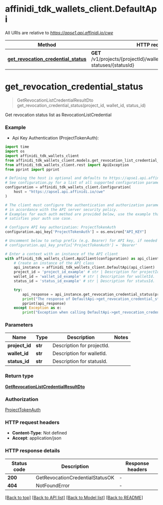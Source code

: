# affinidi_tdk_wallets_client.DefaultApi

All URIs are relative to *https://apse1.api.affinidi.io/cwe*

| Method                                                                                 | HTTP request                                                                       | Description |
| -------------------------------------------------------------------------------------- | ---------------------------------------------------------------------------------- | ----------- |
| [**get_revocation_credential_status**](DefaultApi.md#get_revocation_credential_status) | **GET** /v1/projects/{projectId}/wallets/{walletId}/revocation-statuses/{statusId} |

# **get_revocation_credential_status**

> GetRevocationListCredentialResultDto get_revocation_credential_status(project_id, wallet_id, status_id)

Get revocation status list as RevocationListCredential

### Example

- Api Key Authentication (ProjectTokenAuth):

```python
import time
import os
import affinidi_tdk_wallets_client
from affinidi_tdk_wallets_client.models.get_revocation_list_credential_result_dto import GetRevocationListCredentialResultDto
from affinidi_tdk_wallets_client.rest import ApiException
from pprint import pprint

# Defining the host is optional and defaults to https://apse1.api.affinidi.io/cwe
# See configuration.py for a list of all supported configuration parameters.
configuration = affinidi_tdk_wallets_client.Configuration(
    host = "https://apse1.api.affinidi.io/cwe"
)

# The client must configure the authentication and authorization parameters
# in accordance with the API server security policy.
# Examples for each auth method are provided below, use the example that
# satisfies your auth use case.

# Configure API key authorization: ProjectTokenAuth
configuration.api_key['ProjectTokenAuth'] = os.environ["API_KEY"]

# Uncomment below to setup prefix (e.g. Bearer) for API key, if needed
# configuration.api_key_prefix['ProjectTokenAuth'] = 'Bearer'

# Enter a context with an instance of the API client
with affinidi_tdk_wallets_client.ApiClient(configuration) as api_client:
    # Create an instance of the API class
    api_instance = affinidi_tdk_wallets_client.DefaultApi(api_client)
    project_id = 'project_id_example' # str | Description for projectId.
    wallet_id = 'wallet_id_example' # str | Description for walletId.
    status_id = 'status_id_example' # str | Description for statusId.

    try:
        api_response = api_instance.get_revocation_credential_status(project_id, wallet_id, status_id)
        print("The response of DefaultApi->get_revocation_credential_status:\n")
        pprint(api_response)
    except Exception as e:
        print("Exception when calling DefaultApi->get_revocation_credential_status: %s\n" % e)
```

### Parameters

| Name           | Type    | Description                | Notes |
| -------------- | ------- | -------------------------- | ----- |
| **project_id** | **str** | Description for projectId. |
| **wallet_id**  | **str** | Description for walletId.  |
| **status_id**  | **str** | Description for statusId.  |

### Return type

[**GetRevocationListCredentialResultDto**](GetRevocationListCredentialResultDto.md)

### Authorization

[ProjectTokenAuth](../README.md#ProjectTokenAuth)

### HTTP request headers

- **Content-Type**: Not defined
- **Accept**: application/json

### HTTP response details

| Status code | Description                     | Response headers |
| ----------- | ------------------------------- | ---------------- |
| **200**     | GetRevocationCredentialStatusOK | -                |
| **404**     | NotFoundError                   | -                |

[[Back to top]](#) [[Back to API list]](../README.md#documentation-for-api-endpoints) [[Back to Model list]](../README.md#documentation-for-models) [[Back to README]](../README.md)
